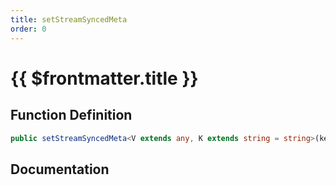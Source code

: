 ```yaml
---
title: setStreamSyncedMeta
order: 0
---
```


# {{ $frontmatter.title }}

## Function Definition

```ts
public setStreamSyncedMeta<V extends any, K extends string = string>(key: K, value: shared.InterfaceValueByKey<shared.ICustomPlayerStreamSyncedMeta, K, V>): void;
```

## Documentation

<!--@include: ./parts/setStreamSyncedMeta.md-->
